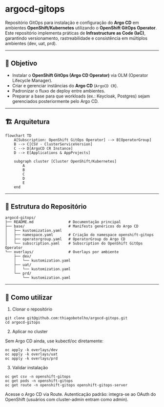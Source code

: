 # argocd-gitops

Repositório GitOps para instalação e configuração do **Argo CD** em ambientes **OpenShift/Kubernetes** utilizando o **OpenShift GitOps Operator**.  
Este repositório implementa práticas de **Infrastructure as Code (IaC)**, garantindo versionamento, rastreabilidade e consistência em múltiplos ambientes (dev, uat, prd).

---

## 📌 Objetivo

- Instalar o **OpenShift GitOps (Argo CD Operator)** via OLM (Operator Lifecycle Manager).  
- Criar e gerenciar instâncias do **Argo CD** (`ArgoCD CR`).  
- Padronizar o fluxo de deploy entre ambientes.  
- Preparar a base para que workloads (ex.: Keycloak, Postgres) sejam gerenciados posteriormente pelo Argo CD.  

---

## 🏗️ Arquitetura

```mermaid
flowchart TD
    A[Subscription: OpenShift GitOps Operator] --> B[OperatorGroup]
    B --> C[CSV - ClusterServiceVersion]
    C --> D[ArgoCD CR Instance]
    D --> E[Applications & AppProjects]
    
    subgraph cluster [Cluster OpenShift/Kubernetes]
        A
        B
        C
        D
        E
    end
```

---

## 📂 Estrutura do Repositório

```
argocd-gitops/
├── README.md                # Documentação principal
├── base/                    # Manifests genéricos do Argo CD
│   ├── kustomization.yaml
│   ├── namespace.yaml       # Criação do namespace openshift-gitops
│   ├── operatorgroup.yaml   # OperatorGroup do Argo CD
│   └── subscription.yaml    # Subscription do OpenShift GitOps Operator
└── overlays/                # Overlays por ambiente
    ├── dev/
    │   └── kustomization.yaml
    ├── uat/
    │   └── kustomization.yaml
    └── prd/
        └── kustomization.yaml
```

---

## 🚀 Como utilizar

1. Clonar o repositório

```
git clone git@github.com:thiagobotelho/argocd-gitops.git
cd argocd-gitops
```

2. Aplicar no cluster

Sem Argo CD ainda, use kubectl/oc diretamente:

```
oc apply -k overlays/dev
oc apply -k overlays/uat
oc apply -k overlays/prd
```

3. Validar instalação

```
oc get csv -n openshift-gitops
oc get pods -n openshift-gitops
oc get route -n openshift-gitops openshift-gitops-server
```

Acesse o Argo CD via Route.
Autenticação padrão: integra-se ao OAuth do OpenShift (usuários com cluster-admin entram como admin).
